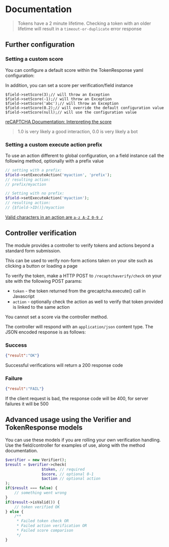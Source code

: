 # Documentation

> Tokens have a 2 minute lifetime. Checking a token with an older lifetime will result in a `timeout-or-duplicate` error response

## Further configuration

### Setting a custom score

You can configure a default score within the TokenResponse yaml configuration:

In addition, you can set a score per verification/field instance

```
$field->setScore(3);// will throw an Exception
$field->setScore(-1);// will throw an Exception
$field->setScore('abc');// will throw an Exception
$field->setScore(0.2);// will override the default configuration value
$field->setScore(null);// will use the configuration value
```

[reCAPTCHA Documentation: Interpreting the score](https://developers.google.com/recaptcha/docs/v3#interpreting_the_score)

>1.0 is very likely a good interaction, 0.0 is very likely a bot

### Setting a custom execute action prefix

To use an action different to global configuration, on a field instance call the following method, optionally with a prefix value

```php
// setting with a prefix:
$field->setExecuteAction('myaction', 'prefix');
// resulting action:
// prefix/myaction

// Setting with no prefix:
$field->setExecuteAction('myaction');
// resulting action:
// {$field->ID()}/myaction
```
[Valid characters in an action are `a-z A-Z 0-9 /`](https://developers.google.com/recaptcha/docs/v3#actions)

## Controller verification

The module provides a controller to verify tokens and actions beyond a standard form submission.

This can be used to verify non-form actions taken on your site such as clicking a button or loading a page

To verify the token, make a HTTP POST to `/recaptchaverify/check` on your site with the following POST params:

* `token` - the token returned from the grecaptcha.execute() call in Javascript
* `action` - optionally check the action as well to verify that token provided is linked to the same action

You cannot set a score via the controller method.

The controller will respond with an `application/json` content type. The JSON encoded response is as follows:

### Success

```json
{"result":"OK"}
```

Successful verifications will return a 200 response code

### Failure

```json
{"result":"FAIL"}
```

If the client request is bad, the response code will be 400, for server failures it will be 500


## Advanced usage using the Verifier and TokenResponse models

You can use these models if you are rolling your own verification handling. Use the field/controller for examples of use, along with the method documentation.

```php
$verifier = new Verifier();
$result = $verifier->check(
                $token, // required
                $score, // optional 0-1
                $action // optional action
);
if($result === false) {
    // something went wrong
}
if($result->isValid()) {
    // token verified OK
} else {
    /**
     * Failed token check OR
     * Failed action verification OR
     * Failed score comparison
     */
}
```
